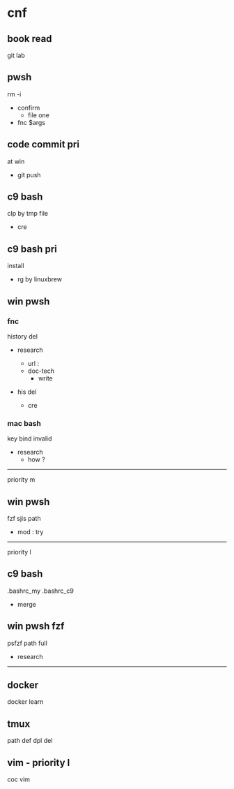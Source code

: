 
# cnf


## book read

git lab 


## pwsh

rm -i
- confirm
  - file one
- fnc $args


## code commit pri

at win
- git push


## c9 bash

clp by tmp file
- cre


## c9 bash pri

install
- rg by linuxbrew


## win pwsh

### fnc

history del
- research
  - url : 
  - doc-tech
    - write

- his del
  - cre


### mac bash

key bind invalid
- research
  - how ?


---

priority m

## win pwsh

fzf sjis path
- mod : try


---

priority l

## c9 bash

.bashrc_my .bashrc_c9
- merge


## win pwsh fzf

psfzf path full
- research


---

## docker

docker learn


## tmux

path def dpl del


## vim  -  priority l

coc vim



